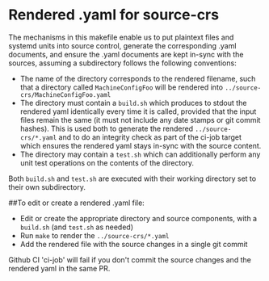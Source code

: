 # Rendered .yaml for source-crs

The mechanisms in this makefile enable us to put plaintext files and systemd
units into source control, generate the corresponding .yaml documents, and
ensure the .yaml documents are kept in-sync with the sources, assuming a
subdirectory follows the following conventions:

- The name of the directory corresponds to the rendered filename, such
  that a directory called `MachineConfigFoo` will be rendered into
  `../source-crs/MachineConfigFoo.yaml`
- The directory must contain a `build.sh` which produces to stdout the
  rendered yaml identically every time it is called, provided that the
  input files remain the same (it must not include any date stamps or
  git commit hashes).  This is used both to generate the rendered
  `../source-crs/*.yaml` and to do an integrity check as part of the ci-job
  target which ensures the rendered yaml stays in-sync with the source
  content.
- The directory may contain a `test.sh` which can additionally perform
  any unit test operations on the contents of the directory.

Both `build.sh` and `test.sh` are executed with their working directory set to
their own subdirectory.

##To edit or create a rendered .yaml file:

- Edit or create the appropriate directory and source components, with a
  `build.sh` (and `test.sh` as needed)
- Run `make` to render the `../source-crs/*.yaml`
- Add the rendered file with the source changes in a single git commit

Github CI 'ci-job' will fail if you don't commit the source changes and the
rendered yaml in the same PR.
